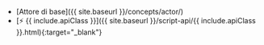 - [Attore di base]({{ site.baseurl }}/concepts/actor/)
- [⚡ {{ include.apiClass }}]({{ site.baseurl }}/script-api/{{ include.apiClass }}.html){:target="_blank"}
